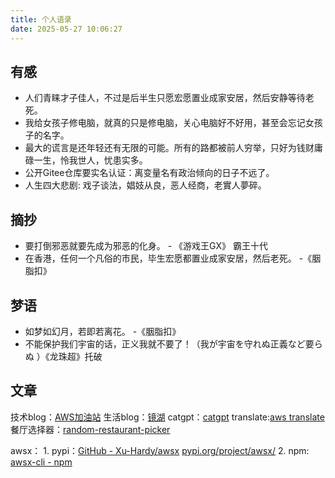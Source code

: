 ```yaml
---
title: 个人语录
date: 2025-05-27 10:06:27
---
```

## 有感
- 人们青睐才子佳人，不过是后半生只愿宏愿置业成家安居，然后安静等待老死。
- 我给女孩子修电脑，就真的只是修电脑，关心电脑好不好用，甚至会忘记女孩子的名字。
- 最大的谎言是还年轻还有无限的可能。所有的路都被前人穷举，只好为钱财庸碌一生，怜我世人，忧患实多。
- 公开Gitee仓库要实名认证：离变量名有政治倾向的日子不远了。
- 人生四大悲剧: 戏子谈法，娼妓从良，恶人经商，老實人夢碎。

## 摘抄

- 要打倒邪恶就要先成为邪恶的化身。   - 《游戏王GX》 霸王十代
- 在香港，任何一个凡俗的市民，毕生宏愿都置业成家安居，然后老死。 -《胭脂扣》

## 梦语
- 如梦如幻月，若即若离花。 -《胭脂扣》
- 不能保护我们宇宙的话，正义我就不要了！（我が宇宙を守れぬ正義など要らぬ ）《龙珠超》托破

## 文章

技术blog：[AWS加油站](https://awser.netlify.app/)
生活blog：[镜湖](https://xu-hardy.github.io/)
catgpt：[catgpt](https://catgptweb.onrender.com/)
translate:[aws translate](https://aws-translate.onrender.com)
餐厅选择器：[random-restaurant-picker](https://chichichi.netlify.app/)

awsx：
	1. pypi：[GitHub - Xu-Hardy/awsx](https://github.com/Xu-Hardy/awsx) [pypi.org/project/awsx/](https://pypi.org/project/awsx/ "https://pypi.org/project/awsx/")
	2. npm: [awsx-cli - npm](https://www.npmjs.com/package/awsx-cli)